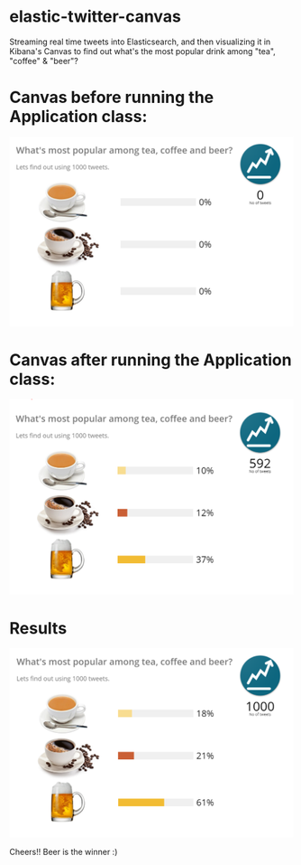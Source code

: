 # elastic-twitter-canvas
Streaming real time tweets into Elasticsearch, and then visualizing it in Kibana's Canvas to find out what's the most popular drink among "tea", "coffee" & "beer"?

# Canvas before running the Application class: 
![Canvas1](https://raw.githubusercontent.com/TechnocratSid/elastic-twitter-canvas/master/BeforeRunning.PNG)

# Canvas after running the Application class:
![Canvas2](https://raw.githubusercontent.com/TechnocratSid/elastic-twitter-canvas/master/AfterSometime.PNG)

# Results
![Canvas2](https://raw.githubusercontent.com/TechnocratSid/elastic-twitter-canvas/master/Results.PNG)

Cheers!! Beer is the winner :) 
